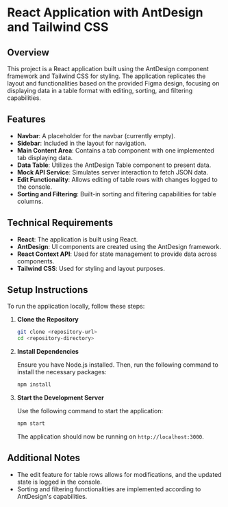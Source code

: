 

# React Application with AntDesign and Tailwind CSS

## Overview

This project is a React application built using the AntDesign component framework and Tailwind CSS for styling. The application replicates the layout and functionalities based on the provided Figma design, focusing on displaying data in a table format with editing, sorting, and filtering capabilities.

## Features

- **Navbar**: A placeholder for the navbar (currently empty).
- **Sidebar**: Included in the layout for navigation.
- **Main Content Area**: Contains a tab component with one implemented tab displaying data.
- **Data Table**: Utilizes the AntDesign Table component to present data.
- **Mock API Service**: Simulates server interaction to fetch JSON data.
- **Edit Functionality**: Allows editing of table rows with changes logged to the console.
- **Sorting and Filtering**: Built-in sorting and filtering capabilities for table columns.

## Technical Requirements

- **React**: The application is built using React.
- **AntDesign**: UI components are created using the AntDesign framework.
- **React Context API**: Used for state management to provide data across components.
- **Tailwind CSS**: Used for styling and layout purposes.


## Setup Instructions

To run the application locally, follow these steps:

1. **Clone the Repository**

   ```bash
   git clone <repository-url>
   cd <repository-directory>
   ```

2. **Install Dependencies**

   Ensure you have Node.js installed. Then, run the following command to install the necessary packages:

   ```bash
   npm install
   ```

3. **Start the Development Server**

   Use the following command to start the application:

   ```bash
   npm start
   ```

   The application should now be running on `http://localhost:3000`.

## Additional Notes

- The edit feature for table rows allows for modifications, and the updated state is logged in the console.
- Sorting and filtering functionalities are implemented according to AntDesign's capabilities.


